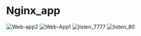 # Nginx_app
![Web-app2](https://user-images.githubusercontent.com/91527667/162648121-e1019ea0-3b31-4506-9473-1e80d282ff69.jpg)
![Web-App1](https://user-images.githubusercontent.com/91527667/162648123-f6b72981-c13c-42da-b911-3be66e3b3f59.jpg)
![listen_7777](https://user-images.githubusercontent.com/91527667/162648124-ecc7dc4f-abb3-4f60-a3a5-5e49cb0f4302.jpg)
![listen_80](https://user-images.githubusercontent.com/91527667/162648126-eb76364d-33a3-4d7a-9f14-5a85a3d057ae.jpg)
